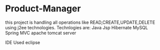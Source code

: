 # Product-Manager
this project is handling all operations like READ,CREATE,UPDATE,DELETE using j2ee technologies.
Technlogies are:
Java
Jsp
Hibernate
MySQL
Spring MVC
apache tomcat server

IDE Used 
eclipse


